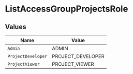 # ListAccessGroupProjectsRole


## Values

| Name               | Value              |
| ------------------ | ------------------ |
| `Admin`            | ADMIN              |
| `ProjectDeveloper` | PROJECT_DEVELOPER  |
| `ProjectViewer`    | PROJECT_VIEWER     |